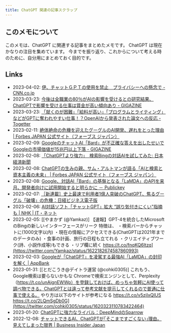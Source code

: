 ```yaml
---
title: ChatGPT 関連の記事スクラップ
---
```


## このメモについて

このメモは、ChatGPT に関連する記事をまとめたメモです。
ChatGPT は現在かなりの注目を集めています。
今までを振り返り、これからについて考える時のために、自分用にまとめておく目的です。

## Links

- 2023-04-02: [伊、チャットＧＰＴの使用を禁止　プライバシーへの懸念で - CNN.co.jp](https://www.cnn.co.jp/tech/35202031.html?ref=rss)
- 2023-03-23: [今後は全職業の80％がAIの影響を受けるとの研究結果、ChatGPTで影響を受ける仕事は賃金が高い傾向あり - GIGAZINE](https://gigazine.net/news/20230322-chatgpt-impact-potential/)
- 2023-03-23: [「就くのが困難」「給料が高い」「プログラムとライティング」などがGPTに奪われやすい仕事！？OpenAIから発表された論文への反応 - Togetter](https://togetter.com/li/2107132)
- 2023-02-11: [絶体絶命の危機を迎えたグーグルのAI開発、遅れをとった理由 | Forbes JAPAN 公式サイト（フォーブス ジャパン）](https://forbesjapan.com/articles/detail/60874)
- 2023-02-09: [GoogleのチャットAI「Bard」が不正確な答えを出したせいでGoogleの市場価値が15兆円以上下落 - GIGAZINE](https://gigazine.net/news/20230209-google-bard-ai-chatbot-wrong-answer/ )
- 2023-02-08: [「ChatGPTより強力」　検索Bingの対話AIを試してみた: 日本経済新聞](https://www.nikkei.com/article/DGXZQOGN086NF0Y3A200C2000000/)
- 2023-02-08: [ChatGPTの生みの親、サム・アルトマンが語る「AIと検索と資本主義の未来」 | Forbes JAPAN 公式サイト（フォーブス ジャパン）](https://forbesjapan.com/articles/detail/60713)
- 2023-02-08: [Google、対話AI「Bard」の基盤となる「LaMDA」のAPIを来月、開発者向けに試用開始すると明らかに － Publickey](https://www.publickey1.jp/blog/23/googleaibardlamdaapi.html)
- 2023-02-07: [［新連載］史上最速で利用者1億人突破のChatGPT、焦るグーグル「破壊」の危機：日経ビジネス電子版](https://business.nikkei.com/atcl/gen/19/00537/020700001/)
- 2023-02-06: [AI対話ソフト「チャットGPT」拡大 “誤り気付きにくい”指摘も | NHK | IT・ネット](https://www3.nhk.or.jp/news/html/20230206/k10013971721000.html)
- 2023-02-05: [[やまかず (@Yamkaz)] 【速報】GPT-4を統合したMicrosoftのBingの新しいインターフェースがリーク 特徴は、 ・検索バーからチャットに(1000文字以内) ・現在の情報にアクセスできる(ChatGPTは2021年までのデータのみ) ・食事の計画、旅行の日程も立てれる ・クリエイティブワーク(詩、小説作成等)もできる ・リプ欄に続く https://t.co/fnqKQ6ltzq](https://twitter.com/Yamkaz/status/1622182674587860993)
- 2023-02-03: [Googleが「ChatGPT」を凌駕する最強AI「LaMDA」の封印を解く | AppBank](https://www.appbank.net/2023/02/03/technology/2392141.php)
- 2023-01-31: [[とだこうき@デイトラ運営 (@cohki0305)] これもう、Google検索は要らないかもな Chromeで検索エンジンとして、Perplexity（https://t.co/unAignEWWp）を登録しておけば、めっちゃ気軽にAI使って調べ物できる。ChatGPTとは違って参考文献を提示してくれるので普通に仕事で使える。 やり方は以下のサイトが参考になる https://t.co/v5zjIxQIUS https://t.co/2LQmSgDb0G](https://twitter.com/cohki0305/status/1620323110783422464)
- 2023-01-20: [ChatGPTに強力なライバル：DeepMindのSparrow](https://www.axion.zone/chatgptdeepmindsparrow/)
- 2022-12-08: [チャットできるAI、ChatGPTが｢そこまですごくない｣理由。見えてしまった限界 | Business Insider Japan](https://www.businessinsider.jp/post-263042)
